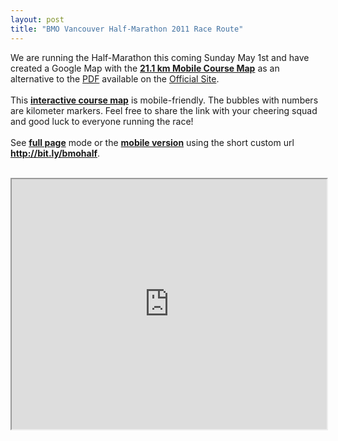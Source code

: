 ```yaml
---
layout: post
title: "BMO Vancouver Half-Marathon 2011 Race Route"
---
```

We are running the Half-Marathon this coming Sunday May 1st and have created a Google Map with the <a href="http://www.funnelcity.com/en/microsite/map/vancouver-bmo-2011/"><b>21.1 km Mobile Course Map</b></a> as an alternative to the <a href="http://www.bmovanmarathon.ca/database/rte/files/VIM_RouteMap_Half_Jan22.pdf" target="_blank">PDF</a> available on the <a href="http://bmovanmarathon.ca">Official Site</a>.<br />
<br />
This <a href="http://www.funnelcity.com/en/microsite/map/vancouver-bmo-2011/"><b>interactive course map</b></a> is mobile-friendly. The bubbles with numbers are kilometer markers. Feel free to share the link with your cheering squad and good luck to everyone running the race!<br />
<br />
See <a href="http://www.funnelcity.com/en/microsite/map/vancouver-bmo-2011/"><b>full page</b></a> mode or the <a href="http://www.funnelcity.com/en/microsite/map/vancouver-bmo-2011/"><b>mobile version</b></a> using the short custom url <a href="http://bit.ly/bmohalf"><b>http://bit.ly/bmohalf</b></a>.<br />
<br />
<iframe src="http://www.funnelcity.com/en/microsite/map/vancouver-bmo-2011/" height="400" width="100%" border="0"></iframe>